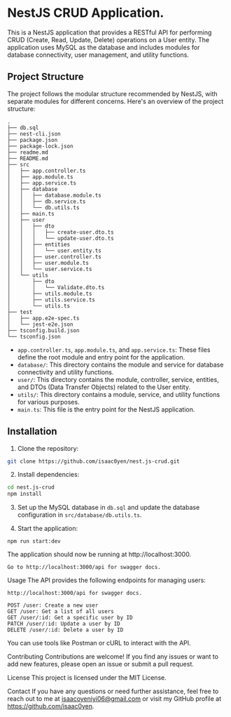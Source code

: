 # NestJS CRUD Application.

This is a NestJS application that provides a RESTful API for performing CRUD (Create, Read, Update, Delete) operations on a User entity. The application uses MySQL as the database and includes modules for database connectivity, user management, and utility functions.

## Project Structure

The project follows the modular structure recommended by NestJS, with separate modules for different concerns. Here's an overview of the project structure:


```
.
├── db.sql
├── nest-cli.json
├── package.json
├── package-lock.json
├── readme.md
├── README.md
├── src
│   ├── app.controller.ts
│   ├── app.module.ts
│   ├── app.service.ts
│   ├── database
│   │   ├── database.module.ts
│   │   ├── db.service.ts
│   │   └── db.utils.ts
│   ├── main.ts
│   ├── user
│   │   ├── dto
│   │   │   ├── create-user.dto.ts
│   │   │   └── update-user.dto.ts
│   │   ├── entities
│   │   │   └── user.entity.ts
│   │   ├── user.controller.ts
│   │   ├── user.module.ts
│   │   └── user.service.ts
│   └── utils
│       ├── dto
│       │   └── Validate.dto.ts
│       ├── utils.module.ts
│       ├── utils.service.ts
│       └── utils.ts
├── test
│   ├── app.e2e-spec.ts
│   └── jest-e2e.json
├── tsconfig.build.json
└── tsconfig.json
```

- `app.controller.ts`, `app.module.ts`, and `app.service.ts`: These files define the root module and entry point for the application.
- `database/`: This directory contains the module and service for database connectivity and utility functions.
- `user/`: This directory contains the module, controller, service, entities, and DTOs (Data Transfer Objects) related to the User entity.
- `utils/`: This directory contains a module, service, and utility functions for various purposes.
- `main.ts`: This file is the entry point for the NestJS application.

## Installation

1. Clone the repository:

```bash
git clone https://github.com/isaac0yen/nest.js-crud.git
```

2. Install dependencies:

```bash
cd nest.js-crud
npm install
```

3. Set up the MySQL database in `db.sql` and update the database configuration in `src/database/db.utils.ts`.

4. Start the application:

```
npm run start:dev
```
The application should now be running at http://localhost:3000.

`Go to http://localhost:3000/api for swagger docs.`

Usage
The API provides the following endpoints for managing users:

```
http://localhost:3000/api for swagger docs.

POST /user: Create a new user
GET /user: Get a list of all users
GET /user/:id: Get a specific user by ID
PATCH /user/:id: Update a user by ID
DELETE /user/:id: Delete a user by ID

```
You can use tools like Postman or cURL to interact with the API.

Contributing
Contributions are welcome! If you find any issues or want to add new features, please open an issue or submit a pull request.

License
This project is licensed under the MIT License.

Contact
If you have any questions or need further assistance, feel free to reach out to me at isaacoyeniyi06@gmail.com or visit my GitHub profile at https://github.com/isaac0yen.

